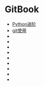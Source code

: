 # GitBook
+ [Python进阶](https://www.gitbook.com/book/eastlakeside/interpy-zh/details)
+ [git使用](https://git-scm.com/book/zh/v1)
+ []()
+ []()
+ []()
+ []()
+ []()
+ []()
+ []()
+ []()
+ []()

